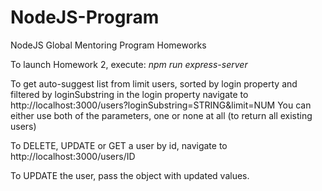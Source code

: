 # NodeJS-Program
NodeJS Global Mentoring Program Homeworks

To launch Homework 2, execute:
*npm run express-server*

To get auto-suggest list from limit users, sorted by login property and filtered by loginSubstring in the login property navigate to 
http://localhost:3000/users?loginSubstring=STRING&limit=NUM
You can either use both of the parameters, one or none at all (to return all existing users)

To DELETE, UPDATE or GET a user by id, navigate to 
http://localhost:3000/users/ID

To UPDATE the user, pass the object with updated values.